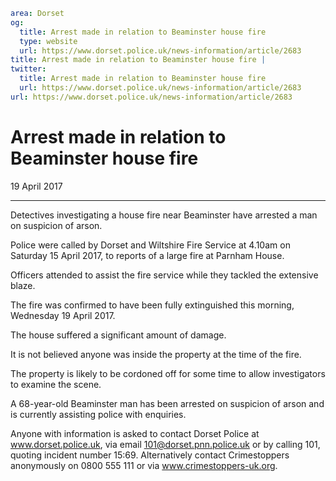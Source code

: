 ```yaml
area: Dorset
og:
  title: Arrest made in relation to Beaminster house fire
  type: website
  url: https://www.dorset.police.uk/news-information/article/2683
title: Arrest made in relation to Beaminster house fire |
twitter:
  title: Arrest made in relation to Beaminster house fire
  url: https://www.dorset.police.uk/news-information/article/2683
url: https://www.dorset.police.uk/news-information/article/2683
```

# Arrest made in relation to Beaminster house fire

19 April 2017

* * *

Detectives investigating a house fire near Beaminster have arrested a man on suspicion of arson.

Police were called by Dorset and Wiltshire Fire Service at 4.10am on Saturday 15 April 2017, to reports of a large fire at Parnham House.

Officers attended to assist the fire service while they tackled the extensive blaze.

The fire was confirmed to have been fully extinguished this morning, Wednesday 19 April 2017.

The house suffered a significant amount of damage.

It is not believed anyone was inside the property at the time of the fire.

The property is likely to be cordoned off for some time to allow investigators to examine the scene.

A 68-year-old Beaminster man has been arrested on suspicion of arson and is currently assisting police with enquiries.

Anyone with information is asked to contact Dorset Police at www.dorset.police.uk, via email 101@dorset.pnn.police.uk or by calling 101, quoting incident number 15:69. Alternatively contact Crimestoppers anonymously on 0800 555 111 or via www.crimestoppers-uk.org.
